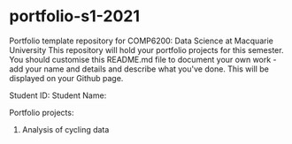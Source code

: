 # portfolio-s1-2021
Portfolio template repository for COMP6200: Data Science at Macquarie University
This repository will hold your portfolio projects for this semester. You should customise this README.md file to document your own work - add your name and details and describe what you've done. This will be displayed on your Github page.

Student ID: 
Student Name: 

Portfolio projects:
  1. Analysis of cycling data
